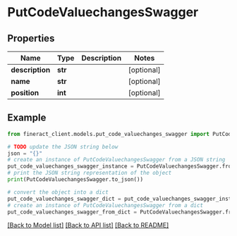 # PutCodeValuechangesSwagger


## Properties

Name | Type | Description | Notes
------------ | ------------- | ------------- | -------------
**description** | **str** |  | [optional] 
**name** | **str** |  | [optional] 
**position** | **int** |  | [optional] 

## Example

```python
from fineract_client.models.put_code_valuechanges_swagger import PutCodeValuechangesSwagger

# TODO update the JSON string below
json = "{}"
# create an instance of PutCodeValuechangesSwagger from a JSON string
put_code_valuechanges_swagger_instance = PutCodeValuechangesSwagger.from_json(json)
# print the JSON string representation of the object
print(PutCodeValuechangesSwagger.to_json())

# convert the object into a dict
put_code_valuechanges_swagger_dict = put_code_valuechanges_swagger_instance.to_dict()
# create an instance of PutCodeValuechangesSwagger from a dict
put_code_valuechanges_swagger_from_dict = PutCodeValuechangesSwagger.from_dict(put_code_valuechanges_swagger_dict)
```
[[Back to Model list]](../README.md#documentation-for-models) [[Back to API list]](../README.md#documentation-for-api-endpoints) [[Back to README]](../README.md)


